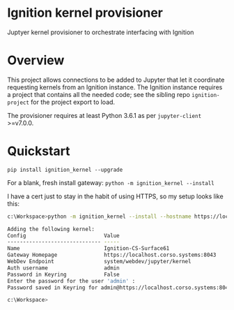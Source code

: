 # Ignition kernel provisioner
Juptyer kernel provisioner to orchestrate interfacing with Ignition

# Overview

This project allows connections to be added to Jupyter that let it coordinate requesting kernels from an Ignition instance. The Ignition instance requires a project that contains all the needed code; see the sibling repo `ignition-project` for the project export to load.

The provisioner requires at least Python 3.6.1 as per `jupyter-client` >=v7.0.0.


# Quickstart

`pip install ignition_kernel --upgrade`

For a blank, fresh install gateway:
`python -m ignition_kernel --install`

I have a cert just to stay in the habit of using HTTPS, so my setup looks like this:

```sh
c:\Workspace>python -m ignition_kernel --install --hostname https://localhost.corso.systems:8043

Adding the following kernel:
Config                         Value
------------------------------ -----
Name                           Ignition-CS-Surface61
Gateway Homepage               https://localhost.corso.systems:8043
WebDev Endpoint                system/webdev/jupyter/kernel
Auth username                  admin
Password in Keyring            False
Enter the password for the user 'admin' :
Password saved in Keyring for admin@https://localhost.corso.systems:8043

c:\Workspace>
```
